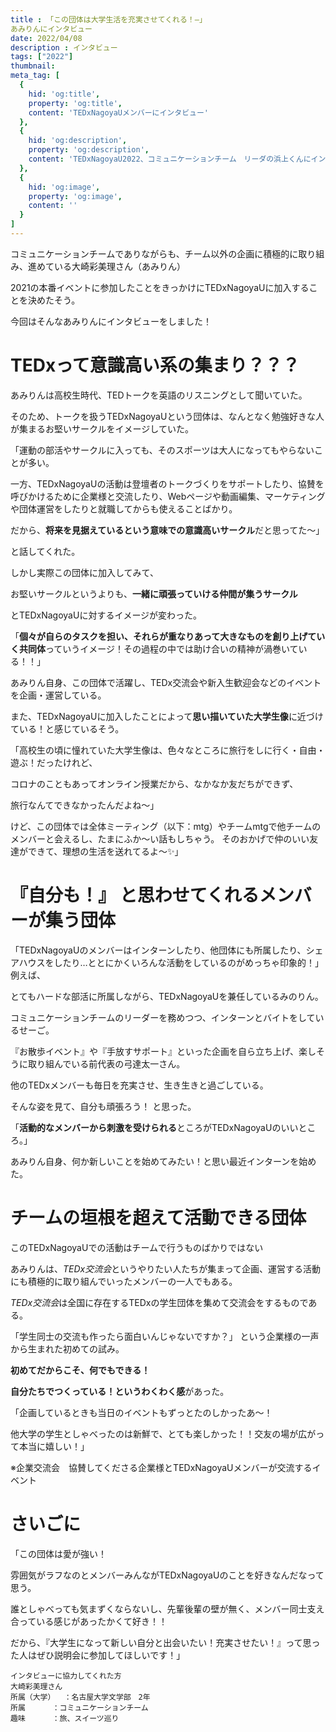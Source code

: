 ```yaml
---
title : 「この団体は大学生活を充実させてくれる！―」
あみりんにインタビュー
date: 2022/04/08
description : インタビュー
tags: ["2022"]
thumbnail: 
meta_tag: [
  {
    hid: 'og:title',
    property: 'og:title',
    content: 'TEDxNagoyaUメンバーにインタビュー'
  },
  {
    hid: 'og:description',
    property: 'og:description',
    content: 'TEDxNagoyaU2022、コミュニケーションチーム　リーダの浜上くんにインタビューしました。'
  },
  {
    hid: 'og:image',
    property: 'og:image',
    content: ''
  }
]
---
```





コミュニケーションチームでありながらも、チーム以外の企画に積極的に取り組み、進めている大崎彩美理さん（あみりん）

2021の本番イベントに参加したことをきっかけにTEDxNagoyaUに加入することを決めたそう。

今回はそんなあみりんにインタビューをしました！



# TEDxって意識高い系の集まり？？？

あみりんは高校生時代、TEDトークを英語のリスニングとして聞いていた。

そのため、トークを扱うTEDxNagoyaUという団体は、なんとなく勉強好きな人が集まるお堅いサークルをイメージしていた。

「運動の部活やサークルに入っても、そのスポーツは大人になってもやらないことが多い。

一方、TEDxNagoyaUの活動は登壇者のトークづくりをサポートしたり、協賛を呼びかけるために企業様と交流したり、Webページや動画編集、マーケティングや団体運営をしたりと就職してからも使えることばかり。

だから、**将来を見据えているという意味での意識高いサークル**だと思ってた～」

と話してくれた。


しかし実際この団体に加入してみて、

お堅いサークルというよりも、**一緒に頑張っていける仲間が集うサークル**

とTEDxNagoyaUに対するイメージが変わった。


「**個々が自らのタスクを担い、それらが重なりあって大きなものを創り上げていく共同体**っていうイメージ！その過程の中では助け合いの精神が渦巻いている！！」


あみりん自身、この団体で活躍し、TEDx交流会や新入生歓迎会などのイベントを企画・運営している。

また、TEDxNagoyaUに加入したことによって**思い描いていた大学生像**に近づけている！と感じているそう。

「高校生の頃に憧れていた大学生像は、色々なところに旅行をしに行く・自由・遊ぶ！だったけれど、

コロナのこともあってオンライン授業だから、なかなか友だちができず、

旅行なんてできなかったんだよね～」

けど、この団体では全体ミーティング（以下：mtg）やチームmtgで他チームのメンバーと会えるし、たまにふか〜い話もしちゃう。
そのおかげで仲のいい友達ができて、理想の生活を送れてるよ～✨」


# 『自分も！』 と思わせてくれるメンバーが集う団体

「TEDxNagoyaUのメンバーはインターンしたり、他団体にも所属したり、シェアハウスをしたり…ととにかくいろんな活動をしているのがめっちゃ印象的！」例えば、

とてもハードな部活に所属しながら、TEDxNagoyaUを兼任しているみのりん。

コミュニケーションチームのリーダーを務めつつ、インターンとバイトをしているせーご。

『お散歩イベント』や『手放すサポート』といった企画を自ら立ち上げ、楽しそうに取り組んでいる前代表の弓達太一さん。

他のTEDxメンバーも毎日を充実させ、生き生きと過ごしている。

そんな姿を見て、自分も頑張ろう！ と思った。

「**活動的なメンバーから刺激を受けられる**ところがTEDxNagoyaUのいいところ。」

あみりん自身、何か新しいことを始めてみたい！と思い最近インターンを始めた。



# チームの垣根を超えて活動できる団体

このTEDxNagoyaUでの活動はチームで行うものばかりではない

あみりんは、*TEDx交流会*というやりたい人たちが集まって企画、運営する活動にも積極的に取り組んでいったメンバーの一人でもある。

*TEDx交流会*は全国に存在するTEDxの学生団体を集めて交流会をするものである。

「学生同士の交流も作ったら面白いんじゃないですか？」
という企業様の一声から生まれた初めての試み。

**初めてだからこそ、何でもできる！**

**自分たちでつくっている！というわくわく感**があった。

「企画しているときも当日のイベントもずっとたのしかったあ〜！

他大学の学生としゃべったのは新鮮で、とても楽しかった！！交友の場が広がって本当に嬉しい！」

※企業交流会　協賛してくださる企業様とTEDxNagoyaUメンバーが交流するイベント　


# さいごに

「この団体は愛が強い！

雰囲気がラフなのとメンバーみんながTEDxNagoyaUのことを好きなんだなって思う。

誰としゃべっても気まずくならないし、先輩後輩の壁が無く、メンバー同士支え合っている感じがあったかくて好き！！

だから、『大学生になって新しい自分と出会いたい！充実させたい！』って思った人はぜひ説明会に参加してほしいです！」


```:
インタビューに協力してくれた方
大崎彩美理さん
所属（大学）	：名古屋大学文学部　2年
所属		：コミュニケーションチーム　
趣味		：旅、スイーツ巡り
